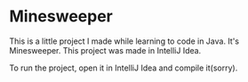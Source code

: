 # Minesweeper
This is a little project I made while learning to code in Java. It's Minesweeper. This project was made in IntelliJ Idea.


To run the project, open it in IntelliJ Idea and compile it(sorry).
